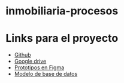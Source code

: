 # inmobiliaria-procesos

# Links para el proyecto
* [Github](https://github.com/Guashasha/inmobiliaria-procesos)
* [Google drive](https://drive.google.com/drive/folders/1CvexJ2_qav3FPW-zW86TA8KNPXNf_15w)
* [Prototipos en Figma](https://drive.google.com/drive/folders/1xuf-hq0DeSOmHr4dpxa3GWdaXaGIL5lO?usp=sharing)
* [Modelo de base de datos](https://drive.google.com/drive/folders/1xuf-hq0DeSOmHr4dpxa3GWdaXaGIL5lO?usp=sharing)
